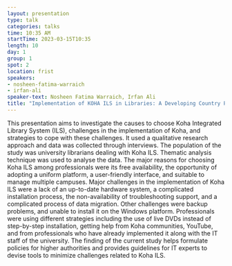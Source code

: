 ```yaml
---
layout: presentation
type: talk
categories: talks
time: 10:35 AM
startTime: 2023-03-15T10:35
length: 10
day: 1
group: 1
spot: 2
location: frist
speakers:
- nosheen-fatima-warraich
- irfan-ali
speaker-text: Nosheen Fatima Warraich, Irfan Ali
title: "Implementation of KOHA ILS in Libraries: A Developing Country Perspective"
---
```

This presentation aims to investigate the causes to choose Koha Integrated Library System (ILS), challenges in the implementation of Koha, and strategies to cope with these challenges. It used a qualitative research approach and data was collected through interviews. The population of the study was university librarians dealing with Koha ILS. Thematic analysis technique was used to analyse the data. The major reasons for choosing Koha ILS among professionals were its free availability, the opportunity of adopting a uniform platform, a user-friendly interface, and suitable to manage multiple campuses. Major challenges in the implementation of Koha ILS were a lack of an up-to-date hardware system, a complicated installation process, the non-availability of troubleshooting support, and a complicated process of data migration. Other challenges were backup problems, and unable to install it on the Windows platform. Professionals were using different strategies including the use of live DVDs instead of step-by-step installation, getting help from Koha communities, YouTube, and from professionals who have already implemented it along with the IT staff of the university. The finding of the current study helps formulate policies for higher authorities and provides guidelines for IT experts to devise tools to minimize challenges related to Koha ILS. 

